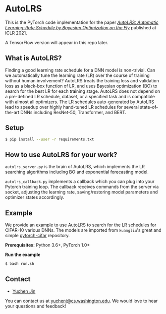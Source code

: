 # AutoLRS 

This is the PyTorch code implementation for the paper [_AutoLRS: Automatic Learning-Rate Schedule by Bayesian Optimization on the Fly_](https://openreview.net/forum?id=SlrqM9_lyju) published at ICLR 2021.

A TensorFlow version will appear in this repo later.

## What is AutoLRS?
Finding a good learning rate schedule for a DNN model is non-trivial. Can we automatically tune the learning rate (LR) over the course of training without human involvement? AutoLRS treats the training loss and validation loss as a black-box function of LR, and uses Bayesian optimization (BO) to search for the best LR for each training stage. AutoLRS does not depend on a pre-defined LR schedule, dataset, or a specified task and is compatible with almost all optimizers. The LR schedules auto-generated by AutoLRS lead to speedup over highly hand-tuned LR schedules for several state-of-the-art DNNs including ResNet-50, Transformer, and BERT.

## Setup
```sh
$ pip install --user -r requirements.txt
```
## How to use AutoLRS for your work?
`autolrs_server.py` is the brain of AutoLRS, which implements the LR searching algorithms including BO and exponential forecasting model.

`autolrs_callback.py` implements a callback which you can plug into your Pytorch training loop. The callback receives commands from the server via socket, adjusting the learning rate, saving/restoring model parameters and optimizer states accordingly.

## Example
We provide an example to use AutoLRS to search for the LR schedules for CIFAR-10 various DNNs. The models are imported from `kuangliu`'s great and simple [pytorch-cifar](https://github.com/kuangliu/pytorch-cifar) repository.

__Prerequisites:__ 
Python 3.6+, PyTorch 1.0+

__Run the example__ 
```sh
$ bash run.sh
```

## Contact 
+ [Yuchen Jin](https://homes.cs.washington.edu/~yuchenj)

You can contact us at <yuchenj@cs.washington.edu>. We would love to hear your questions and feedback!

